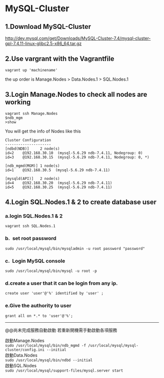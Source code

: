 # MySQL-Cluster

## 1.Download MySQL-Cluster

http://dev.mysql.com/get/Downloads/MySQL-Cluster-7.4/mysql-cluster-gpl-7.4.11-linux-glibc2.5-x86_64.tar.gz

## 2.Use vargrant with the Vagrantfile

`vagrant up 'machinename'`

the up order is Manage.Nodes > Data.Nodes.1 > SQL.Nodes.1 


## 3.Login Manage.Nodes to check all nodes are working 
`vagrant ssh Manage.Nodes` <br>
`$ndb_mgm` <br>
`>show` <br>

You will get the info of Nodes like this

    Cluster Configuration 
    ---------------------
    [ndbd(NDB)]     2 node(s)
    id=2    @192.168.30.10  (mysql-5.6.29 ndb-7.4.11, Nodegroup: 0)
    id=3    @192.168.30.15  (mysql-5.6.29 ndb-7.4.11, Nodegroup: 0, *)

    [ndb_mgmd(MGM)] 1 node(s)
    id=1    @192.168.30.5  (mysql-5.6.29 ndb-7.4.11)

    [mysqld(API)]   2 node(s)
    id=4    @192.168.30.20  (mysql-5.6.29 ndb-7.4.11)
    id=5    @192.168.30.25  (mysql-5.6.29 ndb-7.4.11)



## 4.Login SQL.Nodes.1 & 2 to create database user

###  a.login SQL.Nodes.1 & 2
`vagrant ssh SQL.Nodes.1`
### b. set root password
`sudo /usr/local/mysql/bin/mysqladmin -u root password "password"`
### c. Login MySQL console
`sudo /usr/local/mysql/bin/mysql -u root -p`
### d.create a user that it can be login from any ip.
`create user 'user'@'%' identified by 'user' ;`
### e.Give the authority to user
`grant all on *.* to 'user'@'%';`


---------------------------------------

@@尚未完成服務自動啟動 若重新開機需手動啟動各項服務

啟動Manage.Nodes <br>
`sudo /usr/local/mysql/bin/ndb_mgmd -f /usr/local/mysql/mysql-cluster/config.ini --initial` <br>
啟動Data.Nodes <br>
`sudo /usr/local/mysql/bin/ndbd --initial` <br>
啟動SQL.Nodes <br> 
`sudo /usr/local/mysql/support-files/mysql.server start` <br>
  
